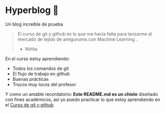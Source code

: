 # Hyperblog 🍒
Un blog increíble de prueba 
> El curso de git y github es lo que me hacía falta para lanzarme al mercado de tejido de amigurumis con Machine Learning .
> - Niñita 

En el curso estoy aprendiendo: 
- Todos los comandos de git 
- El flujo de trabajo en github 
- Buenas prácticas 
- Trucos muy locos del profesor 

Y como un amable recordatorio: **Este README.md es un chiste** diseñado con fines académicos, así yo puedo practicar lo que estoy aprendiendo en el [Curso de git y github](http://https://platzi.com/clases/git-github/ "Curso de git y github")
